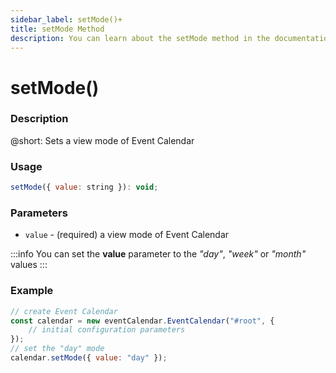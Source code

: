 ```yaml
---
sidebar_label: setMode()+
title: setMode Method
description: You can learn about the setMode method in the documentation of the DHTMLX JavaScript Event Calendar library. Browse developer guides and API reference, try out code examples and live demos, and download a free 30-day evaluation version of DHTMLX Event Calendar.
---
```


# setMode()

### Description

@short: Sets a view mode of Event Calendar

### Usage

~~~jsx {}
setMode({ value: string }): void;
~~~

### Parameters

- `value` - (required) a view mode of Event Calendar

:::info
You can set the **value** parameter to the *"day"*, *"week"* or *"month"* values
:::

### Example

~~~jsx {6}
// create Event Calendar
const calendar = new eventCalendar.EventCalendar("#root", {
	// initial configuration parameters
});
// set the "day" mode
calendar.setMode({ value: "day" });
~~~
